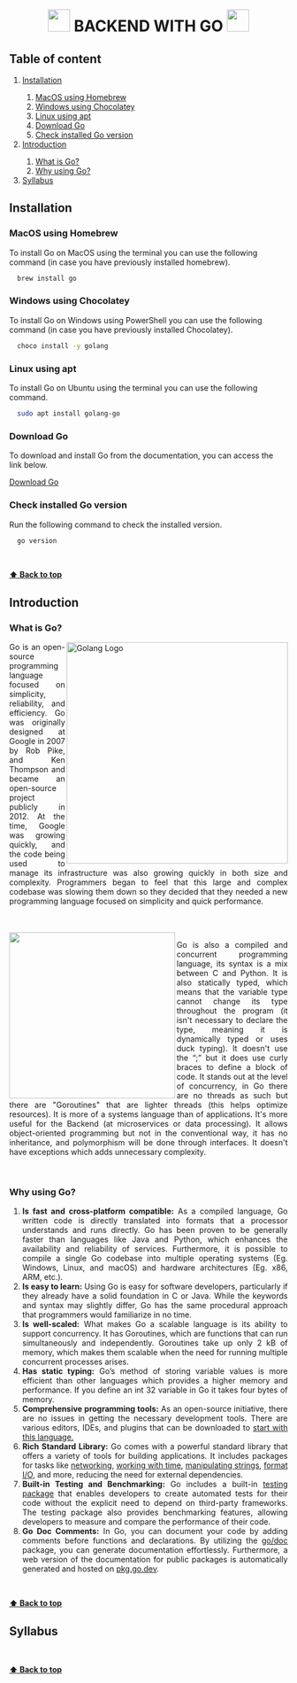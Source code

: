 <div align="center">
  
  <h1>
    <img src="https://media.tenor.com/TCMWkxIkF9IAAAAi/dancing-gopher.gif" width=40> 
    BACKEND WITH GO
    <img src="https://media.tenor.com/TCMWkxIkF9IAAAAi/dancing-gopher.gif" width=40>
  </h1>
   
</div>

<div>
  <h2>Table of content</h2>
  <ol>
    <li>
      <a href="#installation"> Installation </a>
    </li>
    <ol>
      <li>
        <a href="#macos-using-homebrew">MacOS using Homebrew</a>
      </li>
      <li>
        <a href="#windows-using-chocolatey">Windows using Chocolatey</a>
      </li>
      <li>
        <a href="#linux-using-apt">Linux using apt</a>
      </li>
      <li>
        <a href="#download-go">Download Go</a>
      </li>
      <li>
        <a href="#check-installed-go-version">Check installed Go version</a>
      </li>
    </ol>
    <li>
      <a href="#introduction">Introduction</a>
    </li>
    <ol>
      <li>
        <a href="#what-is-go">What is Go?</a>
      </li>
      <li>
        <a href="#why-using-go">Why using Go?</a>
      </li>
    </ol>
    <li>
      <a href="#syllabus">Syllabus</a>
    </li>
  </ol>
</div>

<div>
  <h2>Installation</h2>  
  <h3>MacOS using Homebrew</h3>
  <p>To install Go on MacOS using the terminal you can use the following command (in case you have previously installed homebrew).</p>
</div>

```bash
  brew install go
```

<div>
  <h3>Windows using Chocolatey</h3>
  <p>To install Go on Windows using PowerShell you can use the following command (in case you have previously installed Chocolatey).</p>
</div>

```bash
  choco install -y golang
```

<div>
  <h3>Linux using apt</h3>
  <p>To install Go on Ubuntu using the terminal you can use the following command.</p>
</div>

```bash
  sudo apt install golang-go
```
<div>
  <h3>Download Go</h3>
  <p>To download and install Go from the documentation, you can access the link below.</p>
  <a href="https://go.dev/dl/">Download Go</a>
</div>

<div>
  <h3>Check installed Go version</h3>
  <p>Run the following command to check the installed version.</p>
</div>

```bash
  go version
```
<div>
  <br/>
</div>

**[⬆ Back to top](#table-of-content)**

<div align="justify">
  <h2>Introduction</h2>
  <h3>What is Go?</h3>
  <img align="right" src="https://openupthecloud.com/wp-content/uploads/2020/01/Golang.png" alt="Golang Logo" width=400/>
  <p>Go is an open-source programming language focused on simplicity, reliability, and efficiency. Go was originally designed at Google in 2007 by Rob Pike, and Ken Thompson and became an open-source project publicly in 2012. At the time, Google was growing quickly, and the code being used to manage its infrastructure was also growing quickly in both size and complexity. Programmers began to feel that this large and complex codebase was slowing them down so they decided that they needed a new programming language focused on simplicity and quick performance.

</p>
  <br> <br>
  <img align="left" src="https://fingers-site-production.s3.eu-central-1.amazonaws.com/uploads/images/szLui8773HimqPgfZcnOSt1jcqsUYcJlnaHepZ50.jpg" width=300/>
  <p>Go is also a compiled and concurrent programming language, its syntax is a mix between C and Python. It is also statically typed, which means that the variable type cannot change its type throughout the program (it isn't necessary to declare the type, meaning it is dynamically typed or uses duck typing). It doesn't use the “;” but it does use curly braces to define a block of code. It stands out at the level of concurrency, in Go there are no threads as such but there are "Goroutines" that are lighter threads (this helps optimize resources). It is more of a systems language than of applications. It's more useful for the Backend (at microservices or data processing). It allows object-oriented programming but not in the conventional way, it has no inheritance, and polymorphism will be done through interfaces. It doesn't have exceptions which adds unnecessary complexity.</p>
<br>
</div>

<div align="justify">
  <h3>Why using Go?</h3>
  <ol>
    <li><b>Is fast and cross-platform compatible:</b> As a compiled language, Go written code is directly translated into formats that a processor understands and runs directly. Go has been proven to be generally faster than languages like Java and Python, which enhances the availability and reliability of services. Furthermore, it is possible to compile a single Go codebase into multiple operating systems (Eg. Windows, Linux, and macOS) and hardware architectures (Eg. x86, ARM, etc.).</li>
    <li><b>Is easy to learn:</b> Using Go is easy for software developers, particularly if they already have a solid foundation in C or Java. While the keywords and syntax may slightly differ, Go has the same procedural approach that programmers would familiarize in no time. </li>
    <li><b>Is well-scaled:</b> What makes Go a scalable language is its ability to support concurrency. It has Goroutines, which are functions that can run simultaneously and independently. Goroutines take up only 2 kB of memory, which makes them scalable when the need for running multiple concurrent processes arises.</li>
    <li><b>Has static typing:</b> Go’s method of storing variable values is more efficient than other languages which provides a higher memory and performance. If you define an int 32 variable in Go it takes four bytes of memory.</li>
    <li><b>Comprehensive programming tools:</b> As an open-source initiative, there are no issues in getting the necessary development tools. There are various editors, IDEs, and plugins that can be downloaded to <a href="https://go.dev/wiki/IDEsAndTextEditorPlugins">start with this language.</a></li>
    <li><b>Rich Standard Library:</b> Go comes with a powerful standard library that offers a variety of tools for building applications. It includes packages for tasks like <a href="https://pkg.go.dev/net@go1.21.6">networking</a>, <a href="https://pkg.go.dev/time@go1.21.6">working with time</a>, <a href="https://pkg.go.dev/strings@go1.21.6">manipulating strings</a>, <a href="https://pkg.go.dev/fmt@go1.21.6">format I/O</a>, and more, reducing the need for external dependencies.</li>
    <li><b>Built-in Testing and Benchmarking:</b> Go includes a built-in <a href="https://pkg.go.dev/testing">testing package</a> that enables developers to create automated tests for their code without the explicit need to depend on third-party frameworks. The testing package also provides benchmarking features, allowing developers to measure and compare the performance of their code.</li>
    <li><b>Go Doc Comments:</b> In Go, you can document your code by adding comments before functions and declarations. By utilizing the <a href="https://pkg.go.dev/go/doc@master">go/doc</a> package, you can generate documentation effortlessly. Furthermore, a web version of the documentation for public packages is automatically generated and hosted on <a href="https://pkg.go.dev/">pkg.go.dev</a>.</li>
  </ol>
</div>

<div>
  <br/>
</div>

**[⬆ Back to top](#table-of-content)**

<div align="justify">
  <h2>Syllabus</h2>
  
</div>

<div>
  <br/>
</div>

**[⬆ Back to top](#table-of-content)**
